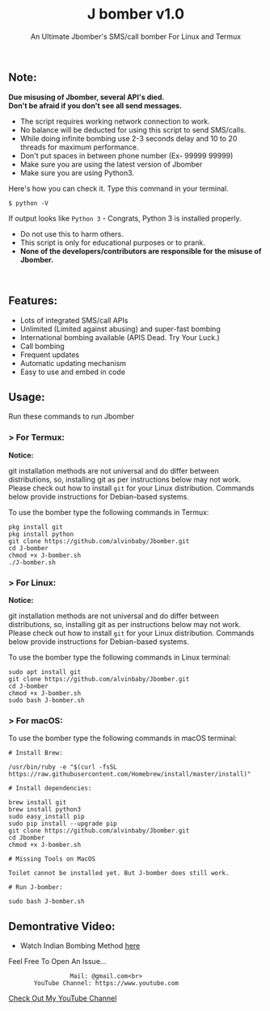 <h1 align="center">J bomber v1.0</h1>
<p align="center">An Ultimate Jbomber's  SMS/call bomber For Linux and Termux</p><br>

## Note:

**Due misusing of Jbomber, several API's died.**  
**Don't be afraid if you don't see all send messages.**

- The script requires working network connection to work.
- No balance will be deducted for using this script to send SMS/calls.
- While doing infinite bombing use 2-3 seconds delay and 10 to 20 threads for maximum performance.
- Don't put spaces in between phone number (Ex- 99999 99999)
- Make sure you are using the latest version of Jbomber
- Make sure you are using Python3.

Here's how you can check it. Type this command in your terminal.
```
$ python -V
```
If output looks like `Python 3` - Congrats, Python 3 is installed properly.

- Do not use this to harm others.
- This script is only for educational purposes or to prank.
- **None of the developers/contributors are responsible for the misuse of Jbomber.**
<br>

## Features:

- Lots of integrated SMS/call APIs
- Unlimited (Limited against abusing) and super-fast bombing
- International bombing available (APIS Dead. Try Your Luck.) 
- Call bombing
- Frequent updates
- Automatic updating mechanism
- Easy to use and embed in code

## Usage:

Run these commands to run Jbomber

### > For Termux:

**Notice:** 

git installation methods are not universal and do differ between distributions,
so, installing git as per instructions below may not work.
Please check out how to install `git` for your Linux distribution.
Commands below provide instructions for Debian-based systems.

To use the bomber type the following commands in Termux:
```
pkg install git
pkg install python
git clone https://github.com/alvinbaby/Jbomber.git
cd J-bomber
chmod +x J-bomber.sh
./J-bomber.sh
```

### > For Linux:

**Notice:** 

git installation methods are not universal and do differ between distributions,
so, installing git as per instructions below may not work.
Please check out how to install `git` for your Linux distribution.
Commands below provide instructions for Debian-based systems.

To use the bomber type the following commands in Linux terminal:
```
sudo apt install git
git clone https://github.com/alvinbaby/Jbomber.git
cd J-bomber
chmod +x J-bomber.sh
sudo bash J-bomber.sh
```

### > For macOS:

To use the bomber type the following commands in macOS terminal:
```
# Install Brew: 

/usr/bin/ruby -e "$(curl -fsSL https://raw.githubusercontent.com/Homebrew/install/master/install)"

# Install dependencies:

brew install git
brew install python3
sudo easy_install pip
sudo pip install --upgrade pip
git clone https://github.com/alvinbaby/Jbomber.git
cd Jbomber
chmod +x J-bomber.sh

# Missing Tools on MacOS

Toilet cannot be installed yet. But J-bomber does still work.

# Run J-bomber:

sudo bash J-bomber.sh
```

## Demontrative Video:

- Watch Indian Bombing Method <a href="https://www.youtube.com">here</a><br>

Feel Free To Open An Issue...

```
                 Mail: @gmail.com<br>
       YouTube Channel: https://www.youtube.com
```

<a href="https://www.youtube.com">Check Out My YouTube Channel</a>


